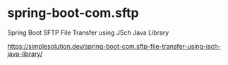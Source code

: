 # spring-boot-com.sftp
Spring Boot SFTP File Transfer using JSch Java Library

https://simplesolution.dev/spring-boot-com.sftp-file-transfer-using-jsch-java-library/
